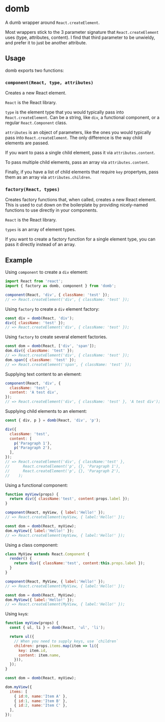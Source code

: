# domb

A dumb wrapper around `React.createElement`.

Most wrappers stick to the 3 parameter signature that `React.createElement` uses
(type, attributes, content). I find that third parameter to be unwieldy, and
prefer it to just be another attribute.

## Usage

domb exports two functions:

### `component(React, type, attributes)`

Creates a new React element.

`React` is the React library.

`type` is the element type that you would typically pass into
`React.createElement`. Can be a string, like `div`, a functional component, or
a regular `React.Component` class.

`attributes` is an object of parameters, like the ones you would typically pass
into `React.createElement`. The only difference is the way child elements are
passed.

If you want to pass a single child element, pass it via `attributes.content`.

To pass multiple child elements, pass an array via `attributes.content`.

Finally, if you have a list of child elements that require `key` propertyes,
pass them as an array via `attributes.children`.

### `factory(React, types)`

Creates factory functions that, when called, creates a new React element. This
is used to cut down on the boilerplate by providing nicely-named functions to
use directly in your components.

`React` is the React library.

`types` is an array of element types.

If you want to create a factory function for a single element type, you can pass
it directly instead of an array.

## Example

Using `component` to create a `div` element:

```js
import React from 'react';
import { factory as domb, component } from 'domb';

component(React, 'div', { className: 'test' });
// => React.createElement('div', { className: 'test' });
```

Using `factory` to create a `div` element factory:

```js
const div = domb(React, 'div');
div({ className: 'test' });
// => React.createElement('div', { className: 'test' });
```

Using `factory` to create several element factories.

```js
const dom = domb(React, ['div', 'span']);
dom.div({ className: 'test' });
// => React.createElement('div', { className: 'test' });
dom.span({ className: 'test' });
// => React.createElement('span', { className: 'test' });
```

Supplying text content to an element:

```js
component(React, 'div', {
  className: 'test',
  content: 'A test div',
});
// => React.createElement('div', { className: 'test' }, 'A test div');
```

Supplying child elements to an element:

```js
const { div, p } = domb(React, 'div', 'p');

div({
  className: 'test',
  content: [
    p('Paragraph 1'),
    p('Paragraph 2'),
  ],
});
// => React.createElement('div', { className:'test' },
//      React.createElement('p', {}, 'Paragraph 1'),
//      React.createElement('p', {}, 'Paragraph 2'),
//    );
```

Using a functional component:

```js
function myView(props) {
  return div({ className:'test', content:props.label });
}

component(React, myView, { label:'Hello!' });
// => React.createElement(myView, { label:'Hello!' });

const dom = domb(React, myView);
dom.myView({ label:'Hello!' });
// => React.createElement(myView, { label:'Hello!' });
```

Using a class component:

```js
class MyView extends React.Component {
  render() {
    return div({ className:'test', content:this.props.label });
  }
}

component(React, MyView, { label:'Hello!' });
// => React.createElement(MyView, { label:'Hello!' });

const dom = domb(React, MyView);
dom.MyView({ label:'Hello!' });
// => React.createElement(MyView, { label:'Hello!' });
```

Using `key`s:

```js
function myView(props) {
  const { ul, li } = domb(React, 'ul', 'li');

  return ul({
    // When you need to supply keys, use `children`
    children: props.items.map(item => li({
      key: item.id,
      content: item.name,
    })),
  });
}

const dom = domb(React, myView);

dom.myView({
  items: [
    { id:0, name:'Item A' },
    { id:1, name:'Item B' },
    { id:2, name:'Item C' },
  ],
});
```
